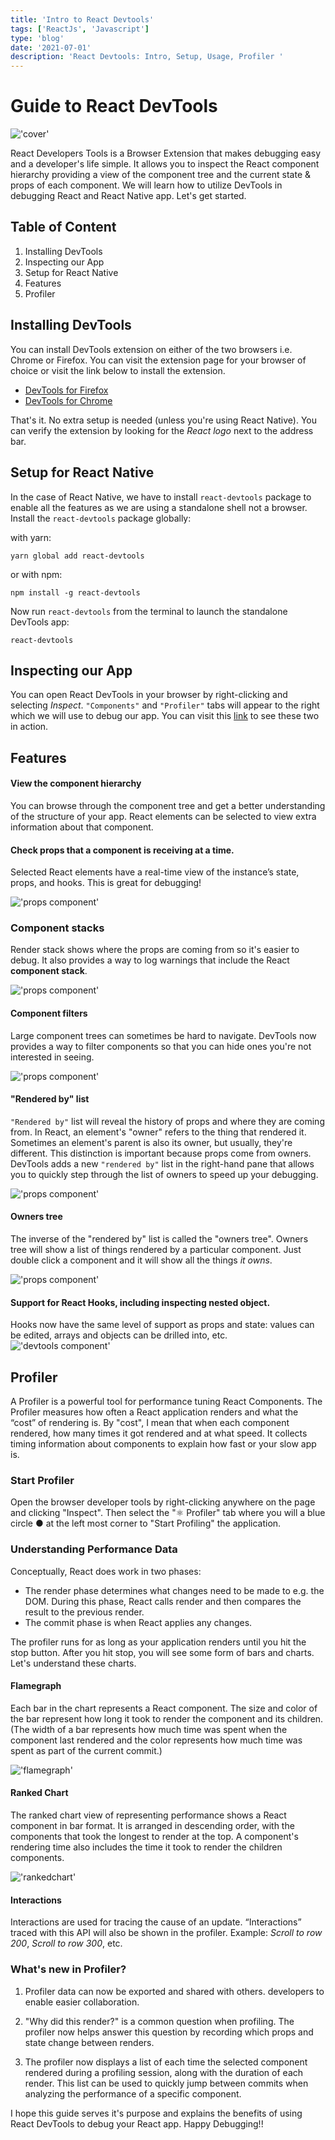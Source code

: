 ```yaml
---
title: 'Intro to React Devtools'
tags: ['ReactJs', 'Javascript']
type: 'blog'
date: '2021-07-01'
description: 'React Devtools: Intro, Setup, Usage, Profiler '
---
```


# Guide to React DevTools
!['cover'](https://kapilgorve.s3.ap-south-1.amazonaws.com/blog/all/rdtcover.jpg)

React Developers Tools is a Browser Extension that makes debugging easy and a developer's life simple. It allows you to inspect the React component hierarchy providing a view of the component tree and the current state & props of each component.
We will learn how to utilize DevTools in debugging React and React Native app. Let's get started.

## Table of Content
1. Installing DevTools
2. Inspecting our App
3. Setup for React Native
4. Features
5. Profiler

## Installing DevTools
You can install DevTools extension on either of the two browsers i.e. Chrome or Firefox. You can visit the extension page for your browser of choice or visit the link below to install the extension.
* [DevTools for Firefox](https://addons.mozilla.org/en-US/firefox/addon/react-devtools/)
* [DevTools for Chrome](https://chrome.google.com/webstore/detail/react-developer-tools/fmkadmapgofadopljbjfkapdkoienihi?hl=en)

That's it. No extra setup is needed (unless you're using React Native). You can verify the extension by looking for the *React logo* next to the address bar.

## Setup for React Native
In the case of React Native, we have to install `react-devtools` package to enable all the features as we are using a standalone shell not a browser.
Install the `react-devtools` package globally:

with yarn:
```shell
yarn global add react-devtools
```
or with npm:
```shell
npm install -g react-devtools
```
Now run `react-devtools` from the terminal to launch the standalone DevTools app:
```shell
react-devtools
```

## Inspecting our App
You can open React DevTools in your browser by right-clicking and selecting *Inspect*. `"Components"` and `"Profiler"` tabs will appear to the right which we will use to debug our app.
You can visit this [link](https://react-devtools-tutorial.now.sh/element-selector-tool) to see these two in action.

## Features
#### View the component hierarchy
You can browse through the component tree and get a better understanding of the structure of your app. React elements can be selected to view extra information about that component.

#### Check props that a component is receiving at a time.
Selected React elements have a real-time view of the instance’s state, props, and hooks. This is great for debugging!

!['props component'](https://kapilgorve.s3.ap-south-1.amazonaws.com/blog/all/comp-props.png)

### Component stacks
Render stack shows where the props are coming from so it's easier to debug. It also provides a way to log warnings that include the React **component stack**.

!['props component'](https://kapilgorve.s3.ap-south-1.amazonaws.com/blog/all/comp-stack.png)

#### Component filters
Large component trees can sometimes be hard to navigate. DevTools now provides a way to filter components so that you can hide ones you're not interested in seeing.

!['props component'](https://kapilgorve.s3.ap-south-1.amazonaws.com/blog/all/comp-filter.gif)

#### "Rendered by" list
`"Rendered by"` list will reveal the history of props and where they are coming from. In React, an element's "owner" refers to the thing that rendered it. Sometimes an element's parent is also its owner, but usually, they're different. This distinction is important because props come from owners.
DevTools adds a new `"rendered by"` list in the right-hand pane that allows you to quickly step through the list of owners to speed up your debugging.

!['props component'](https://kapilgorve.s3.ap-south-1.amazonaws.com/blog/all/rendered-by.gif)

#### Owners tree
The inverse of the "rendered by" list is called the "owners tree". Owners tree will show a list of things rendered by a particular component. Just double click a component and it will show all the things *it owns*.

!['props component'](https://kapilgorve.s3.ap-south-1.amazonaws.com/blog/all/owner-tree.gif)

#### Support for React Hooks, including inspecting nested object.
Hooks now have the same level of support as props and state: values can be edited, arrays and objects can be drilled into, etc.
!['devtools component'](https://kapilgorve.s3.ap-south-1.amazonaws.com/blog/all/devtools-v4-comp.png)

## Profiler
A Profiler is a powerful tool for performance tuning React Components. The Profiler measures how often a React application renders and what the “cost” of rendering is. By "cost", I mean that when each component rendered, how many times it got rendered and at what speed. It collects timing information about components to explain how fast or your slow app is.

### Start Profiler
Open the browser developer tools by right-clicking anywhere on the page and clicking "Inspect". Then select the "⚛ Profiler" tab where you will a blue circle ● at the left most corner to "Start Profiling" the application.

### Understanding Performance Data
Conceptually, React does work in two phases:
* The render phase determines what changes need to be made to e.g. the DOM. During this phase, React calls render and then compares the result to the previous render.
* The commit phase is when React applies any changes.

The profiler runs for as long as your application renders until you hit the stop button. After you hit stop, you will see some form of bars and charts. Let's understand these charts.

#### Flamegraph
Each bar in the chart represents a React component. The size and color of the bar represent how long it took to render the component and its children. (The width of a bar represents how much time was spent when the component last rendered and the color represents how much time was spent as part of the current commit.)

!['flamegraph'](https://kapilgorve.s3.ap-south-1.amazonaws.com/blog/all/flamegraph.png)

#### Ranked Chart
The ranked chart view of representing performance shows a React component in bar format. It is arranged in descending order, with the components that took the longest to render at the top. A component's rendering time also includes the time it took to render the children components.

!['rankedchart'](https://kapilgorve.s3.ap-south-1.amazonaws.com/blog/all/rankedchart.png)

#### Interactions
Interactions are used for tracing the cause of an update. “Interactions” traced with this API will also be shown in the profiler. Example: *Scroll to row 200*, *Scroll to row 300*, etc.

### What's new in Profiler?
1. Profiler data can now be exported and shared with others. developers to enable easier collaboration.

2. "Why did this render?" is a common question when profiling. The profiler now helps answer this question by recording which props and state change between renders.

3. The profiler now displays a list of each time the selected component rendered during a profiling session, along with the duration of each render. This list can be used to quickly jump between commits when analyzing the performance of a specific component.

I hope this guide serves it's purpose and explains the benefits of using React DevTools to debug your React app. Happy Debugging!!
